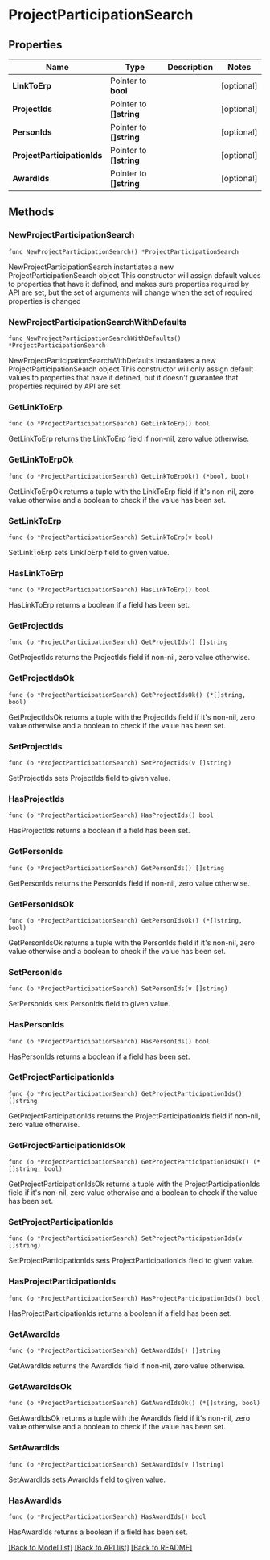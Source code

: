 # ProjectParticipationSearch

## Properties

Name | Type | Description | Notes
------------ | ------------- | ------------- | -------------
**LinkToErp** | Pointer to **bool** |  | [optional] 
**ProjectIds** | Pointer to **[]string** |  | [optional] 
**PersonIds** | Pointer to **[]string** |  | [optional] 
**ProjectParticipationIds** | Pointer to **[]string** |  | [optional] 
**AwardIds** | Pointer to **[]string** |  | [optional] 

## Methods

### NewProjectParticipationSearch

`func NewProjectParticipationSearch() *ProjectParticipationSearch`

NewProjectParticipationSearch instantiates a new ProjectParticipationSearch object
This constructor will assign default values to properties that have it defined,
and makes sure properties required by API are set, but the set of arguments
will change when the set of required properties is changed

### NewProjectParticipationSearchWithDefaults

`func NewProjectParticipationSearchWithDefaults() *ProjectParticipationSearch`

NewProjectParticipationSearchWithDefaults instantiates a new ProjectParticipationSearch object
This constructor will only assign default values to properties that have it defined,
but it doesn't guarantee that properties required by API are set

### GetLinkToErp

`func (o *ProjectParticipationSearch) GetLinkToErp() bool`

GetLinkToErp returns the LinkToErp field if non-nil, zero value otherwise.

### GetLinkToErpOk

`func (o *ProjectParticipationSearch) GetLinkToErpOk() (*bool, bool)`

GetLinkToErpOk returns a tuple with the LinkToErp field if it's non-nil, zero value otherwise
and a boolean to check if the value has been set.

### SetLinkToErp

`func (o *ProjectParticipationSearch) SetLinkToErp(v bool)`

SetLinkToErp sets LinkToErp field to given value.

### HasLinkToErp

`func (o *ProjectParticipationSearch) HasLinkToErp() bool`

HasLinkToErp returns a boolean if a field has been set.

### GetProjectIds

`func (o *ProjectParticipationSearch) GetProjectIds() []string`

GetProjectIds returns the ProjectIds field if non-nil, zero value otherwise.

### GetProjectIdsOk

`func (o *ProjectParticipationSearch) GetProjectIdsOk() (*[]string, bool)`

GetProjectIdsOk returns a tuple with the ProjectIds field if it's non-nil, zero value otherwise
and a boolean to check if the value has been set.

### SetProjectIds

`func (o *ProjectParticipationSearch) SetProjectIds(v []string)`

SetProjectIds sets ProjectIds field to given value.

### HasProjectIds

`func (o *ProjectParticipationSearch) HasProjectIds() bool`

HasProjectIds returns a boolean if a field has been set.

### GetPersonIds

`func (o *ProjectParticipationSearch) GetPersonIds() []string`

GetPersonIds returns the PersonIds field if non-nil, zero value otherwise.

### GetPersonIdsOk

`func (o *ProjectParticipationSearch) GetPersonIdsOk() (*[]string, bool)`

GetPersonIdsOk returns a tuple with the PersonIds field if it's non-nil, zero value otherwise
and a boolean to check if the value has been set.

### SetPersonIds

`func (o *ProjectParticipationSearch) SetPersonIds(v []string)`

SetPersonIds sets PersonIds field to given value.

### HasPersonIds

`func (o *ProjectParticipationSearch) HasPersonIds() bool`

HasPersonIds returns a boolean if a field has been set.

### GetProjectParticipationIds

`func (o *ProjectParticipationSearch) GetProjectParticipationIds() []string`

GetProjectParticipationIds returns the ProjectParticipationIds field if non-nil, zero value otherwise.

### GetProjectParticipationIdsOk

`func (o *ProjectParticipationSearch) GetProjectParticipationIdsOk() (*[]string, bool)`

GetProjectParticipationIdsOk returns a tuple with the ProjectParticipationIds field if it's non-nil, zero value otherwise
and a boolean to check if the value has been set.

### SetProjectParticipationIds

`func (o *ProjectParticipationSearch) SetProjectParticipationIds(v []string)`

SetProjectParticipationIds sets ProjectParticipationIds field to given value.

### HasProjectParticipationIds

`func (o *ProjectParticipationSearch) HasProjectParticipationIds() bool`

HasProjectParticipationIds returns a boolean if a field has been set.

### GetAwardIds

`func (o *ProjectParticipationSearch) GetAwardIds() []string`

GetAwardIds returns the AwardIds field if non-nil, zero value otherwise.

### GetAwardIdsOk

`func (o *ProjectParticipationSearch) GetAwardIdsOk() (*[]string, bool)`

GetAwardIdsOk returns a tuple with the AwardIds field if it's non-nil, zero value otherwise
and a boolean to check if the value has been set.

### SetAwardIds

`func (o *ProjectParticipationSearch) SetAwardIds(v []string)`

SetAwardIds sets AwardIds field to given value.

### HasAwardIds

`func (o *ProjectParticipationSearch) HasAwardIds() bool`

HasAwardIds returns a boolean if a field has been set.


[[Back to Model list]](../README.md#documentation-for-models) [[Back to API list]](../README.md#documentation-for-api-endpoints) [[Back to README]](../README.md)


